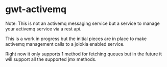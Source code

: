 gwt-activemq
============

Note: This is not an activemq messaging service but a service to manage your activemq service via a rest api. 

This is a work in progress but the initial pieces are in place to make activemq management calls to a jolokia enabled service. 

Right now it only supports 1 method for fetching queues but in the future it will support all the supported jmx methods.
